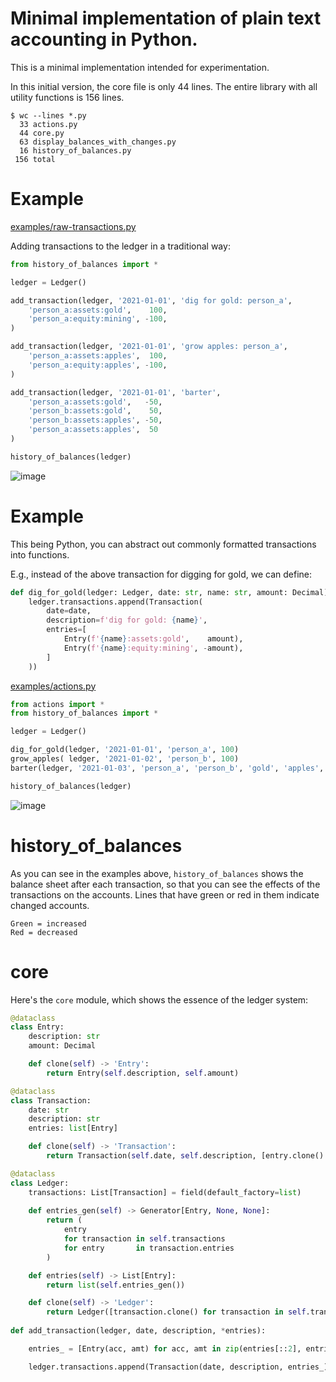 
# Minimal implementation of plain text accounting in Python.

This is a minimal implementation intended for experimentation.

In this initial version, the core file is only 44 lines. The entire library with all utility functions is 156 lines.

```
$ wc --lines *.py
  33 actions.py
  44 core.py
  63 display_balances_with_changes.py
  16 history_of_balances.py
 156 total
```

# Example

[examples/raw-transactions.py](examples/raw-transactions.py)

Adding transactions to the ledger in a traditional way:

```python
from history_of_balances import *

ledger = Ledger()

add_transaction(ledger, '2021-01-01', 'dig for gold: person_a',
    'person_a:assets:gold',    100,
    'person_a:equity:mining', -100,
)

add_transaction(ledger, '2021-01-01', 'grow apples: person_a',
    'person_a:assets:apples',  100,
    'person_a:equity:apples', -100,
)

add_transaction(ledger, '2021-01-01', 'barter',
    'person_a:assets:gold',   -50,
    'person_b:assets:gold',    50,
    'person_b:assets:apples', -50,
    'person_a:assets:apples',  50
)

history_of_balances(ledger)
```

![image](https://github.com/user-attachments/assets/ec0f9934-63e6-48e6-8fb6-4ec6bcda5e91)

# Example

This being Python, you can abstract out commonly formatted transactions into functions.

E.g., instead of the above transaction for digging for gold, we can define:

```python
def dig_for_gold(ledger: Ledger, date: str, name: str, amount: Decimal):
    ledger.transactions.append(Transaction(
        date=date,
        description=f'dig for gold: {name}',
        entries=[
            Entry(f'{name}:assets:gold',    amount),
            Entry(f'{name}:equity:mining', -amount),
        ]
    ))
```

[examples/actions.py](examples/actions.py)

```python
from actions import *
from history_of_balances import *

ledger = Ledger()

dig_for_gold(ledger, '2021-01-01', 'person_a', 100)
grow_apples( ledger, '2021-01-02', 'person_b', 100)
barter(ledger, '2021-01-03', 'person_a', 'person_b', 'gold', 'apples', 50)

history_of_balances(ledger)
```

![image](https://github.com/user-attachments/assets/4eb8b2b2-e5eb-4aa3-b2c2-8cfb793bff4d)

# history_of_balances

As you can see in the examples above, `history_of_balances` shows the balance sheet after each transaction, so that you can see the effects of the transactions on the accounts.
Lines that have green or red in them indicate changed accounts.

    Green = increased
    Red = decreased

# core

Here's the `core` module, which shows the essence of the ledger system:

```python
@dataclass
class Entry:
    description: str
    amount: Decimal

    def clone(self) -> 'Entry':
        return Entry(self.description, self.amount)

@dataclass
class Transaction:
    date: str
    description: str
    entries: list[Entry]

    def clone(self) -> 'Transaction':
        return Transaction(self.date, self.description, [entry.clone() for entry in self.entries])

@dataclass
class Ledger:
    transactions: List[Transaction] = field(default_factory=list)
    
    def entries_gen(self) -> Generator[Entry, None, None]:
        return (
            entry 
            for transaction in self.transactions 
            for entry       in transaction.entries
        )

    def entries(self) -> List[Entry]:
        return list(self.entries_gen())

    def clone(self) -> 'Ledger':
        return Ledger([transaction.clone() for transaction in self.transactions])
    
def add_transaction(ledger, date, description, *entries):

    entries_ = [Entry(acc, amt) for acc, amt in zip(entries[::2], entries[1::2])]

    ledger.transactions.append(Transaction(date, description, entries_))
```
